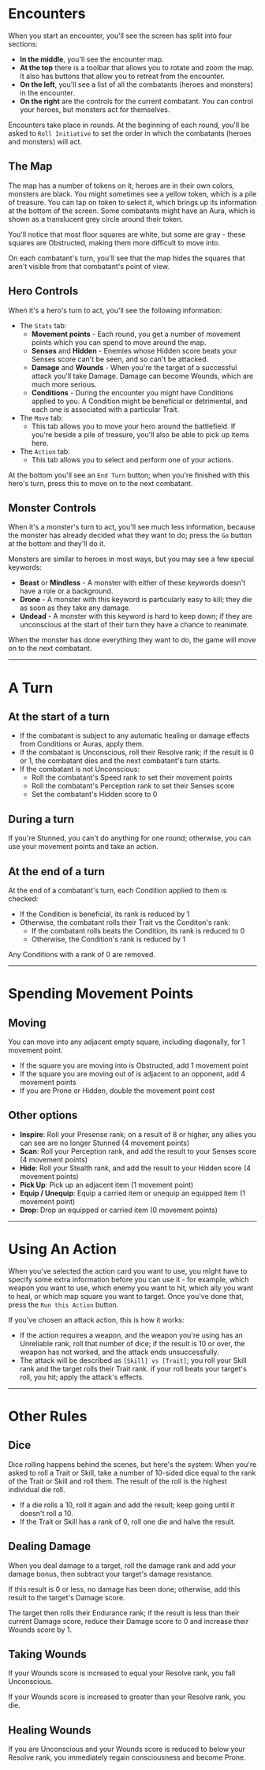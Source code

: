 # Encounters

When you start an encounter, you'll see the screen has split into four sections:

* **In the middle**, you'll see the encounter map.
* **At the top** there is a toolbar that allows you to rotate and zoom the map. It also has buttons that allow you to retreat from the encounter.
* **On the left**, you'll see a list of all the combatants (heroes and monsters) in the encounter.
* **On the right** are the controls for the current combatant. You can control your heroes, but monsters act for themselves.

Encounters take place in rounds. At the beginning of each round, you'll be asked to `Roll Initiative` to set the order in which the combatants (heroes and monsters) will act.

## The Map

The map has a number of tokens on it; heroes are in their own colors, monsters are black. You might sometimes see a yellow token, which is a pile of treasure. You can tap on token to select it, which brings up its information at the bottom of the screen. Some combatants might have an Aura, which is shown as a translucent grey circle around their token.

You'll notice that most floor squares are white, but some are gray - these squares are Obstructed, making them more difficult to move into.

On each combatant's turn, you'll see that the map hides the squares that aren't visible from that combatant's point of view.

## Hero Controls

When it's a hero's turn to act, you'll see the following information:

* The `Stats` tab:
  * **Movement points** - Each round, you get a number of movement points which you can spend to move around the map.
  * **Senses** and **Hidden** - Enemies whose Hidden score beats your Senses score can't be seen, and so can't be attacked.
  * **Damage** and **Wounds** - When you're the target of a successful attack you'll take Damage. Damage can become Wounds, which are much more serious.
  * **Conditions** - During the encounter you might have Conditions applied to you. A Condition might be beneficial or detrimental, and each one is associated with a particular Trait.
* The `Move` tab:
  * This tab allows you to move your hero around the battlefield. If you're beside a pile of treasure, you'll also be able to pick up items here.
* The `Action` tab:
  * This tab allows you to select and perform one of your actions.

At the bottom you'll see an `End Turn` button; when you're finished with this hero's turn, press this to move on to the next combatant.

## Monster Controls

When it's a monster's turn to act, you'll see much less information, because the monster has already decided what they want to do; press the `Go` button at the bottom and they'll do it.

Monsters are similar to heroes in most ways, but you may see a few special keywords:
* **Beast** or **Mindless** - A monster with either of these keywords doesn't have a role or a background.
* **Drone** - A monster with this keyword is particularly easy to kill; they die as soon as they take any damage.
* **Undead** - A monster with this keyword is hard to keep down; if they are unconscious at the start of their turn they have a chance to reanimate.

When the monster has done everything they want to do, the game will move on to the next combatant.

---

# A Turn

## At the start of a turn

* If the combatant is subject to any automatic healing or damage effects from Conditions or Auras, apply them.
* If the combatant is Unconscious, roll their Resolve rank; if the result is 0 or 1, the combatant dies and the next combatant's turn starts.
* If the combatant is not Unconscious:
  * Roll the combatant's Speed rank to set their movement points
  * Roll the combatant's Perception rank to set their Senses score
  * Set the combatant's Hidden score to 0

## During a turn

If you're Stunned, you can't do anything for one round; otherwise, you can use your movement points and take an action.

## At the end of a turn

At the end of a combatant's turn, each Condition applied to them is checked:

* If the Condition is beneficial, its rank is reduced by 1
* Otherwise, the combatant rolls their Trait vs the Conditon's rank:
  * If the combatant rolls beats the Condition, its rank is reduced to 0
  * Otherwise, the Condition's rank is reduced by 1

Any Conditions with a rank of 0 are removed.

---

# Spending Movement Points

## Moving

You can move into any adjacent empty square, including diagonally, for 1 movement point.

* If the square you are moving into is Obstructed, add 1 movement point
* If the square you are moving out of is adjacent to an opponent, add 4 movement points
* If you are Prone or Hidden, double the movement point cost

## Other options

* **Inspire**: Roll your Presense rank; on a result of 8 or higher, any allies you can see are no longer Stunned (4 movement points)
* **Scan**: Roll your Perception rank, and add the result to your Senses score (4 movement points)
* **Hide**: Roll your Stealth rank, and add the result to your Hidden score (4 movement points)
* **Pick Up**: Pick up an adjacent item (1 movement point)
* **Equip / Unequip**: Equip a carried item or unequip an equipped item (1 movement point)
* **Drop**: Drop an equipped or carried item (0 movement points)

---

# Using An Action

When you've selected the action card you want to use, you might have to specify some extra information before you can use it - for example, which weapon you want to use, which enemy you want to hit, which ally you want to heal, or which map square you want to target. Once you've done that, press the `Run this Action` button.

If you've chosen an attack action, this is how it works:
  * If the action requires a weapon, and the weapon you're using has an Unreliable rank, roll that number of dice; if the result is 10 or over, the weapon has not worked, and the attack ends unsuccessfully.
  * The attack will be described as `[Skill] vs [Trait]`; you roll your Skill rank and the target rolls their Trait rank. if your roll beats your target's roll, you hit; apply the attack's effects.

---

# Other Rules

## Dice

Dice rolling happens behind the scenes, but here's the system: When you're asked to roll a Trait or Skill, take a number of 10-sided dice equal to the rank of the Trait or Skill and roll them. The result of the roll is the highest individual die roll.

* If a die rolls a 10, roll it again and add the result; keep going until it doesn't roll a 10.
* If the Trait or Skill has a rank of 0, roll one die and halve the result.

## Dealing Damage

When you deal damage to a target, roll the damage rank and add your damage bonus, then subtract your target's damage resistance.

If this result is 0 or less, no damage has been done; otherwise, add this result to the target's Damage score.

The target then rolls their Endurance rank; if the result is less than their current Damage score, reduce their Damage score to 0 and increase their Wounds score by 1.

## Taking Wounds

If your Wounds score is increased to equal your Resolve rank, you fall Unconscious.

If your Wounds score is increased to greater than your Resolve rank, you die.

## Healing Wounds

If you are Unconscious and your Wounds score is reduced to below your Resolve rank, you immediately regain consciousness and become Prone.
